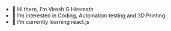 - 👋 Hi there, I’m Viresh G Hiremath
- 👀 I’m interested in Coding, Automation testing and 3D Printing
- 🌱 I’m currently learning react.js
